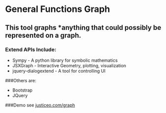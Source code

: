 # General Functions Graph

## This tool graphs *anything that could possibly be represented on a graph.

### Extend APIs Include:
* Sympy - A python library for symbolic mathematics
* JSXGraph - Interactive Geometry, plotting, visualization
* jquery-dialogextend - A tool for controlling UI

###Others are:
* Bootstrap
* JQuery

###Demo
see [justiceo.com/graph](http://justiceo.com/graph)